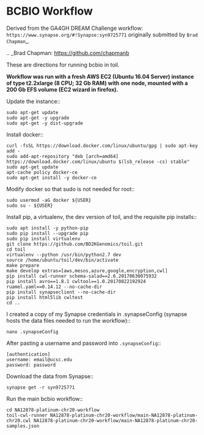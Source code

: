 BCBIO Workflow
==============

Derived from the GA4GH DREAM Challenge workflow: `https://www.synapse.org/#!Synapse:syn9725771` originally submitted by `Brad Chapman`_.

.. _Brad Chapman: https://github.com/chapmanb

These are directions for running bcbio in toil.

**Workflow was run with a fresh AWS EC2 (Ubuntu 16.04 Server) instance of type t2.2xlarge (8 CPU; 32 Gb RAM) with one node, mounted with a 200 Gb EFS volume (EC2 wizard in firefox).**

Update the instance::

    sudo apt-get update
    sudo apt-get -y upgrade
    sudo apt-get -y dist-upgrade

Install docker::

    curl -fsSL https://download.docker.com/linux/ubuntu/gpg | sudo apt-key add -
    sudo add-apt-repository "deb [arch=amd64] https://download.docker.com/linux/ubuntu $(lsb_release -cs) stable"
    sudo apt-get update
    apt-cache policy docker-ce
    sudo apt-get install -y docker-ce

Modify docker so that sudo is not needed for root::

    sudo usermod -aG docker ${USER}
    sudo su - ${USER}

Install pip, a virtualenv, the dev version of toil, and the requisite pip installs::

    sudo apt install -y python-pip
    sudo pip install --upgrade pip
    sudo pip install virtualenv
    git clone https://github.com/BD2KGenomics/toil.git
    cd toil
    virtualenv --python /usr/bin/python2.7 dev
    source /home/ubuntu/toil/dev/bin/activate
    make prepare
    make develop extras=[aws,mesos,azure,google,encryption,cwl]
    pip install cwl-runner schema-salad==2.6.20170630075932 
    pip install avro==1.8.1 cwltool==1.0.20170822192924 ruamel.yaml==0.14.12 --no-cache-dir
    pip install synapseclient --no-cache-dir
    pip install html5lib cwltest
    cd ..

I created a copy of my Synapse credentials in .synapseConfig (synapse hosts the data files needed to run the workflow)::

    nano .synapseConfig

After pasting a username and password into `.synapseConfig`::

    [authentication]
    username: email@ucsc.edu
    password: password

Download the data from Synapse::

    synapse get -r syn9725771

Run the main bcbio workflow::

    cd NA12878-platinum-chr20-workflow
    toil-cwl-runner NA12878-platinum-chr20-workflow/main-NA12878-platinum-chr20.cwl NA12878-platinum-chr20-workflow/main-NA12878-platinum-chr20-samples.json
